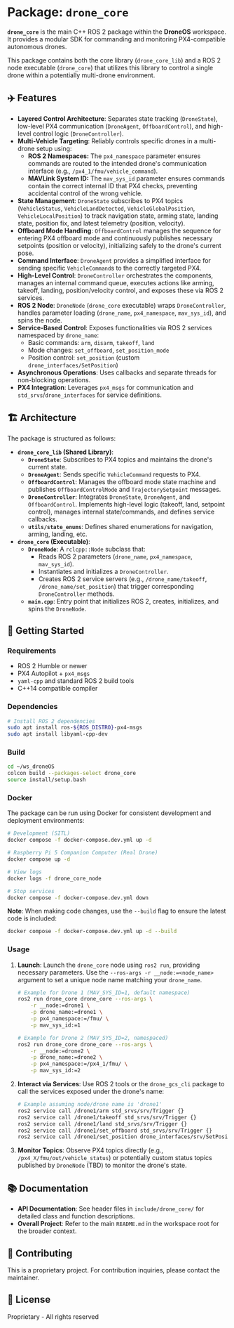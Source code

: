 # Package: `drone_core`

**`drone_core`** is the main C++ ROS 2 package within the **DroneOS** workspace. It provides a modular SDK for commanding and monitoring PX4-compatible autonomous drones.

This package contains both the core library (`drone_core_lib`) and a ROS 2 node executable (`drone_core`) that utilizes this library to control a single drone within a potentially multi-drone environment.

## ✈️ Features

- **Layered Control Architecture**: Separates state tracking (`DroneState`), low-level PX4 communication (`DroneAgent`, `OffboardControl`), and high-level control logic (`DroneController`).
- **Multi-Vehicle Targeting**: Reliably controls specific drones in a multi-drone setup using:
    - **ROS 2 Namespaces:** The `px4_namespace` parameter ensures commands are routed to the intended drone's communication interface (e.g., `/px4_1/fmu/vehicle_command`).
    - **MAVLink System ID:** The `mav_sys_id` parameter ensures commands contain the correct internal ID that PX4 checks, preventing accidental control of the wrong vehicle.
- **State Management**: `DroneState` subscribes to PX4 topics (`VehicleStatus`, `VehicleLandDetected`, `VehicleGlobalPosition`, `VehicleLocalPosition`) to track navigation state, arming state, landing state, position fix, and latest telemetry (position, velocity).
- **Offboard Mode Handling**: `OffboardControl` manages the sequence for entering PX4 offboard mode and continuously publishes necessary setpoints (position or velocity), initializing safely to the drone's current pose.
- **Command Interface**: `DroneAgent` provides a simplified interface for sending specific `VehicleCommand`s to the correctly targeted PX4.
- **High-Level Control**: `DroneController` orchestrates the components, manages an internal command queue, executes actions like arming, takeoff, landing, position/velocity control, and exposes these via ROS 2 services.
- **ROS 2 Node**: `DroneNode` (`drone_core` executable) wraps `DroneController`, handles parameter loading (`drone_name`, `px4_namespace`, `mav_sys_id`), and spins the node.
- **Service-Based Control**: Exposes functionalities via ROS 2 services namespaced by `drone_name`:
    - Basic commands: `arm`, `disarm`, `takeoff`, `land`
    - Mode changes: `set_offboard`, `set_position_mode`
    - Position control: `set_position` (custom `drone_interfaces/SetPosition`)
- **Asynchronous Operations**: Uses callbacks and separate threads for non-blocking operations.
- **PX4 Integration**: Leverages `px4_msgs` for communication and `std_srvs`/`drone_interfaces` for service definitions.

## 🏗️ Architecture

The package is structured as follows:

- **`drone_core_lib` (Shared Library)**:
    - **`DroneState`**: Subscribes to PX4 topics and maintains the drone's current state.
    - **`DroneAgent`**: Sends specific `VehicleCommand` requests to PX4.
    - **`OffboardControl`**: Manages the offboard mode state machine and publishes `OffboardControlMode` and `TrajectorySetpoint` messages.
    - **`DroneController`**: Integrates `DroneState`, `DroneAgent`, and `OffboardControl`. Implements high-level logic (takeoff, land, setpoint control), manages internal state/commands, and defines service callbacks.
    - **`utils/state_enums`**: Defines shared enumerations for navigation, arming, landing, etc.
- **`drone_core` (Executable)**:
    - **`DroneNode`**: A `rclcpp::Node` subclass that:
        - Reads ROS 2 parameters (`drone_name`, `px4_namespace`, `mav_sys_id`).
        - Instantiates and initializes a `DroneController`.
        - Creates ROS 2 service servers (e.g., `/drone_name/takeoff`, `/drone_name/set_position`) that trigger corresponding `DroneController` methods.
    - **`main.cpp`**: Entry point that initializes ROS 2, creates, initializes, and spins the `DroneNode`.

## 🚀 Getting Started

### Requirements

- ROS 2 Humble or newer
- PX4 Autopilot + `px4_msgs`
- `yaml-cpp` and standard ROS 2 build tools
- C++14 compatible compiler

### Dependencies

```bash
# Install ROS 2 dependencies
sudo apt install ros-${ROS_DISTRO}-px4-msgs
sudo apt install libyaml-cpp-dev
```

### Build

```bash
cd ~/ws_droneOS
colcon build --packages-select drone_core
source install/setup.bash
```

### Docker

The package can be run using Docker for consistent development and deployment environments:

```bash
# Development (SITL)
docker compose -f docker-compose.dev.yml up -d

# Raspberry Pi 5 Companion Computer (Real Drone)
docker compose up -d

# View logs
docker logs -f drone_core_node

# Stop services
docker compose -f docker-compose.dev.yml down
```

**Note**: When making code changes, use the `--build` flag to ensure the latest code is included:
```bash
docker compose -f docker-compose.dev.yml up -d --build
```

### Usage

1.  **Launch**: Launch the `drone_core` node using `ros2 run`, providing necessary parameters. Use the `--ros-args -r __node:=<node_name>` argument to set a unique node name matching your `drone_name`.
    ```bash
    # Example for Drone 1 (MAV_SYS_ID=1, default namespace)
    ros2 run drone_core drone_core --ros-args \
        -r __node:=drone1 \
        -p drone_name:=drone1 \
        -p px4_namespace:=/fmu/ \
        -p mav_sys_id:=1

    # Example for Drone 2 (MAV_SYS_ID=2, namespaced)
    ros2 run drone_core drone_core --ros-args \
        -r __node:=drone2 \
        -p drone_name:=drone2 \
        -p px4_namespace:=/px4_1/fmu/ \
        -p mav_sys_id:=2
    ```

2.  **Interact via Services**: Use ROS 2 tools or the `drone_gcs_cli` package to call the services exposed under the drone's name:
    ```bash
    # Example assuming node/drone name is 'drone1'
    ros2 service call /drone1/arm std_srvs/srv/Trigger {}
    ros2 service call /drone1/takeoff std_srvs/srv/Trigger {}
    ros2 service call /drone1/land std_srvs/srv/Trigger {}
    ros2 service call /drone1/set_offboard std_srvs/srv/Trigger {}
    ros2 service call /drone1/set_position drone_interfaces/srv/SetPosition "{x: 0.0, y: 0.0, z: -5.0, yaw: 0.0}"
    ```

3.  **Monitor Topics**: Observe PX4 topics directly (e.g., `/px4_X/fmu/out/vehicle_status`) or potentially custom status topics published by `DroneNode` (TBD) to monitor the drone's state.

## 📚 Documentation

- **API Documentation**: See header files in `include/drone_core/` for detailed class and function descriptions.
- **Overall Project**: Refer to the main `README.md` in the workspace root for the broader context.

## 🤝 Contributing

This is a proprietary project. For contribution inquiries, please contact the maintainer.

## 📄 License

Proprietary - All rights reserved
